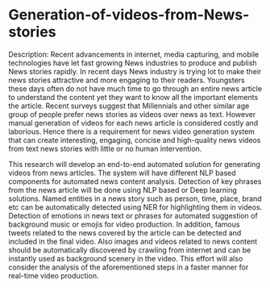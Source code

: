 # Generation-of-videos-from-News-stories
Description: Recent advancements in internet, media capturing, and mobile
technologies have let fast growing News industries to produce and publish
News stories rapidly. In recent days News industry is trying lot to make their
news stories attractive and more engaging to their readers. Youngsters these
days often do not have much time to go through an entire news article to
understand the content yet they want to know all the important elements the
article.
Recent surveys suggest that Millennials and other similar age group of people
prefer news stories as videos over news as text. However manual generation of
videos for each news article is considered costly and laborious. Hence there is a
requirement for news video generation system that can create interesting,
engaging, concise and high-quality news videos from text news stories with
little or no human intervention.


This research will develop an end-to-end automated solution for generating
videos from news articles. The system will have different NLP based
components for automated news content analysis. Detection of key phrases
from the news article will be done using NLP based or Deep learning solutions.
Named entities in a news story such as person, time, place, brand etc can be
automatically detected using NER for highlighting them in videos. Detection of
emotions in news text or phrases for automated suggestion of background music
or emojis for video production. In addition, famous tweets related to the news
covered by the article can be detected and included in the final video. Also
images and videos related to news content should be automatically discovered
by crawling from internet and can be instantly used as background scenery in
the video. This effort will also consider the analysis of the aforementioned steps
in a faster manner for real-time video production.
